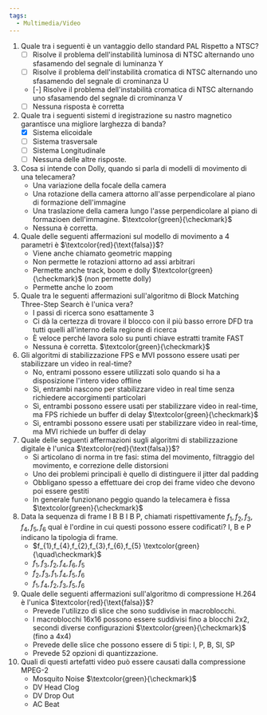```yaml
---
tags:
  - Multimedia/Video
---
```

1. Quale tra i seguenti è un vantaggio dello standard PAL Rispetto a NTSC?
	- [ ] Risolve il problema dell'instabilità luminosa di NTSC alternando uno sfasamendo del segnale di luminanza Y
	- [ ] Risolve il problema dell'instabilità cromatica di NTSC alternando uno sfasamendo del segnale di crominanza U
	- [-] Risolve il problema dell'instabilità cromatica di NTSC alternando uno sfasamendo del segnale di crominanza V 
	- [ ] Nessuna risposta è corretta
2. Quale tra i seguenti sistemi d iregistrazione su nastro magnetico garantisce una migliore larghezza di banda?
	- [x] Sistema elicoidale
	- [ ] Sistema trasversale
	- [ ] Sistema Longitudinale
	- [ ] Nessuna delle altre risposte.
3. Cosa si intende con Dolly, quando si parla di modelli di movimento di una telecamera?
	- Una variazione della focale della camera
	- Una rotazione della camera attorno all'asse perpendicolare al piano di formazione dell'immagine
	- Una traslazione della camera lungo l'asse perpendicolare al piano di formazioen dell'immagine. $\textcolor{green}{\checkmark}$
	- Nessuna è corretta.
4. Quale delle seguenti affermazioni sul modello di movimento a 4 parametri è $\textcolor{red}{\text{falsa}}$?
	- Viene anche chiamato geometric mapping
	- Non permette le rotazioni attorno ad assi arbitrari
	- Permette anche track, boom e dolly $\textcolor{green}{\checkmark}$ (non permette dolly)
	- Permette anche lo zoom
5. Quale tra le seguenti affermazioni sull'algoritmo di Block Matching Three-Step Search è l'unica vera?
	- I passi di ricerca sono esattamente 3
	- Ci dà la certezza di trovare il blocco con il più basso errore DFD tra tutti quelli all'interno della regione di ricerca
	- È veloce perché lavora solo su punti chiave estratti tramite FAST
	- Nessuna è corretta. $\textcolor{green}{\checkmark}$
6. Gli algoritmi di stabilizzazione FPS e MVI possono essere usati per stabilizzare un video in real-time?
	- No, entrami possono essere utilizzati solo quando si ha a disposizione l'intero video offline
	- Sì, entrambi nascono per stabilizzare video in real time senza richiedere accorgimenti particolari
	- Sì, entrambi possono essere usati per stabilizzare video in real-time, ma FPS richiede un buffer di delay $\textcolor{green}{\checkmark}$
	- Sì, entrambi possono essere usati per stabilizzare video in real-time, ma MVI richiede un buffer di delay
7. Quale delle seguenti affermazioni sugli algoritmi di stabilizzazione digitale è l'unica $\textcolor{red}{\text{falsa}}$?
	- Si articolano di norma in tre fasi: stima del movimento, filtraggio del movimento, e correzione delle distorsioni
	- Uno dei problemi principali è quello di distinguere il jitter dal padding
	- Obbligano spesso a effettuare dei crop dei frame video che devono poi essere gestiti
	- In generale funzionano peggio quando la telecamera è fissa $\textcolor{green}{\checkmark}$
8. Data la sequenza di frame I B B I B P, chiamati rispettivamente $f_{1},f_{2},f_{3},f_{4},f_{5},f_{6}$ qual è l'ordine in cui questi possono essere codificati? I, B e P indicano la tipologia di frame.
	- $f_{1},f_{4},f_{2},f_{3},f_{6},f_{5} \textcolor{green}{\quad\checkmark}$
	- $f_{1},f_{3},f_{2},f_{4},f_{6},f_{5}$
	- $f_{2},f_{3},f_{1},f_{4},f_{5},f_{6}$
	- $f_{1},f_{4},f_{2},f_{3},f_{5},f_{6}$
9. Quale delle seguenti affermazioni sull'algoritmo di compressione H.264 è l'unica $\textcolor{red}{\text{falsa}}$?
	- Prevede l'utilizzo di slice che sono suddivise in macroblocchi.
	- I macroblocchi 16x16 possono essere suddivisi fino a blocchi 2x2, secondi diverse configurazioni $\textcolor{green}{\checkmark}$ (fino a 4x4)
	- Prevede delle slice che possono essere di 5 tipi: I, P, B, SI, SP
	- Prevede 52 opzioni di quantizzazione.
10. Quali di questi artefatti video può essere causati dalla compressione MPEG-2
	- Mosquito Noise $\textcolor{green}{\checkmark}$
	- DV Head Clog
	- DV Drop Out
	- AC Beat
